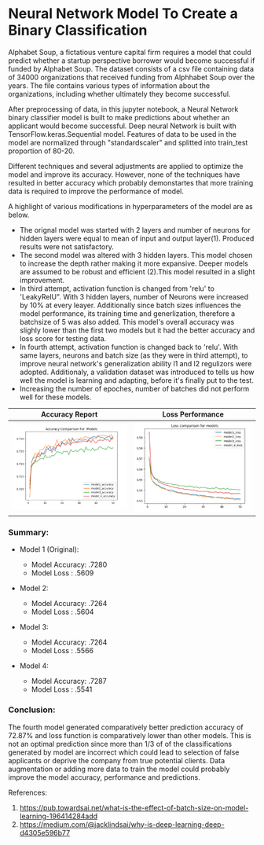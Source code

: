 
# Neural Network Model To Create a Binary Classification

Alphabet Soup, a fictatious venture capital firm requires a model that could predict whether a startup perspective borrower would become successful if funded by Alphabet Soup. The dataset consists of a csv file containing data of 34000 organizations that received funding from Alphhabet Soup over the years. The file contains various types of information about the organizations, including whether ultimately they become successful. 

After preprocessing of data, in this jupyter notebook, a Neural Network binary classifier model is built to make predictions about whether an applicant would become successful. Deep neural Network is built with TensorFlow.keras.Sequential model. Features of data to be used in the model are normalized through "standardscaler" and splitted into train_test proportion of 80-20.

Different techniques and several adjustments are applied to optimize the model and improve its accuracy. However, none of the techniques have resulted in better accuracy which probably demonstartes that more training data is required to improve the performance of model.

A highlight of various modifications in hyperparameters of the model are as below.

* The orignal model was started with 2 layers and number of neurons for hidden layers were equal to mean of input and output layer(1). Produced results were not satisfactory.
* The second model was altered with 3 hidden layers. This model chosen to increase the depth rather making it more expansive. Deeper models are assumed to be robust and efficient (2).This model resulted in a slight improvement.
* In third attempt, activation function is changed from 'relu' to 'LeakyRelU". With 3 hidden layers, number of Neurons were increased by 10% at every leayer. Additionally since batch sizes influences the model performance, its training time and generlization, therefore a batchsize of 5 was also added. This model's overall accuracy was slighly lower than the first two models but it had the better accuracy and loss score for testing data.
* In fourth attempt, activation function is changed back to  'relu'. With same layers, neurons and batch size (as they were in third attempt), to improve neural network's generalization ability l1 and l2 regulizors were adopted. Additionaly, a validation dataset was introduced to tells us how well the model is learning and adapting, before it's finally put to the test.
* Increasing the number of epoches, number of batches did not perform well for these models.



|Accuracy Report                                              | Loss Performance                      |
| -----------------------------------                         | ----------------------------------- |
| ![image_1](accuracy_chart.png)                              | ![image_2](loss_chart.png) |



### Summary:

* Model 1 (Original):
   * Model Accuracy:    .7280
   * Model Loss    :    .5609

* Model 2:
   * Model Accuracy:    .7264
   * Model Loss    :    .5604

* Model 3:
   * Model Accuracy:    .7264
   * Model Loss    :    .5566
   
 * Model 4:
   * Model Accuracy:    .7287
   * Model Loss    :    .5541
   

### Conclusion:

The fourth model generated comparatively better prediction accuracy of 72.87% and loss function is comparatively lower than other models. This is not an optimal prediction since more than 1/3 of of the classifications generated by model are incorrect which could lead to selection of false applicants or deprive the company from true potential clients. Data augmentation or adding more data to train the model could probably improve the model accuracy, performance and predictions. 


References:
1. https://pub.towardsai.net/what-is-the-effect-of-batch-size-on-model-learning-196414284add
2. https://medium.com/@jacklindsai/why-is-deep-learning-deep-d4305e596b77



